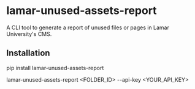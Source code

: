 # lamar-unused-assets-report

A CLI tool to generate a report of unused files or pages in Lamar University's CMS.

## Installation

pip install lamar-unused-assets-report

lamar-unused-assets-report <FOLDER_ID> --api-key <YOUR_API_KEY>